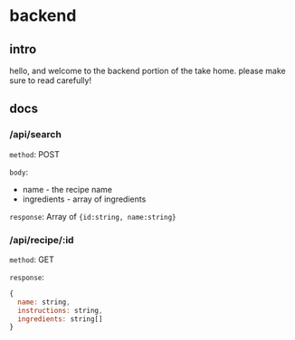 # backend

## intro

hello, and welcome to the backend portion of the take home. please make sure to read carefully!

## docs

### /api/search

`method`: POST

`body`:

- name - the recipe name
- ingredients - array of ingredients

`response`: Array of `{id:string, name:string}`

### /api/recipe/:id

`method`: GET

`response`:

```js
{
  name: string,
  instructions: string,
  ingredients: string[]
}
```
